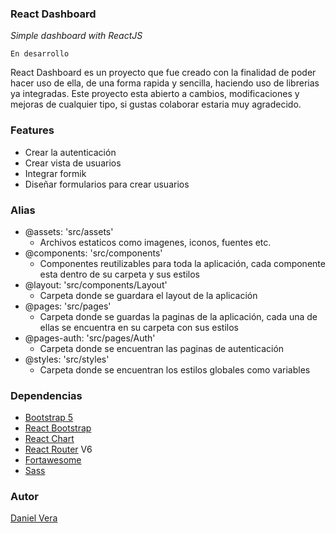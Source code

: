 ### React Dashboard

*Simple dashboard with ReactJS*

```
En desarrollo
```

React Dashboard es un proyecto que fue creado con la finalidad de poder hacer uso de ella, de una forma rapida y sencilla, haciendo uso de librerias ya integradas. Este proyecto esta abierto a cambios, modificaciones y mejoras de cualquier tipo, si gustas colaborar estaria muy agradecido.

### **Features**

- Crear la autenticación
- Crear vista de usuarios
- Integrar formik
- Diseñar formularios para crear usuarios

### Alias

- @assets: 'src/assets'
    - Archivos estaticos como imagenes, iconos, fuentes etc.
- @components: 'src/components'
    - Componentes reutilizables para toda la aplicación, cada componente esta dentro de su carpeta y sus estilos
- @layout: 'src/components/Layout'
    - Carpeta donde se guardara el layout de la aplicación
- @pages: 'src/pages'
    - Carpeta donde se guardas la paginas de la aplicación, cada una de ellas se encuentra en su carpeta con sus estilos
- @pages-auth: 'src/pages/Auth'
    - Carpeta donde se encuentran las paginas de autenticación
- @styles: 'src/styles'
    - Carpeta donde se encuentran los estilos globales como variables

### Dependencias

- [Bootstrap 5](https://getbootstrap.com/docs/5.0/getting-started/download/)
- [React Bootstrap](https://react-bootstrap.github.io/)
- [React Chart](https://github.com/reactchartjs/react-chartjs-2)
- [React Router](https://reactrouter.com/) V6
- [Fortawesome](https://fontawesome.com/v5.15/how-to-use/on-the-web/using-with/react)
- [Sass](https://www.npmjs.com/package/sass)

### Autor

[Daniel Vera](https://instagram.com/_davadev)
